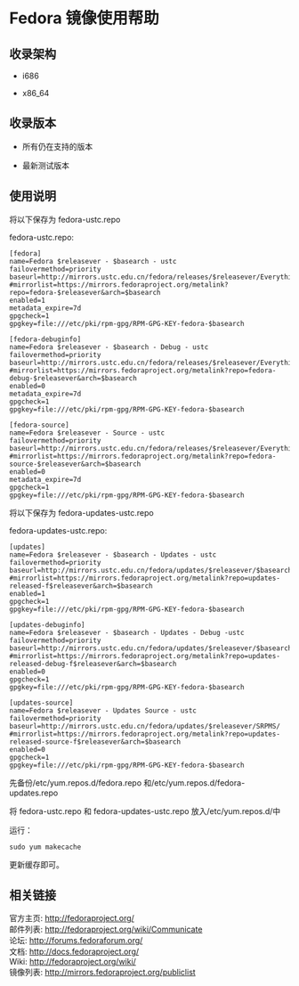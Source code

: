 ---
---

# Fedora 镜像使用帮助

## 收录架构

- i686

- x86_64

## 收录版本

- 所有仍在支持的版本

- 最新测试版本

## 使用说明

将以下保存为 fedora-ustc.repo

fedora-ustc.repo:

    [fedora]
    name=Fedora $releasever - $basearch - ustc
    failovermethod=priority
    baseurl=http://mirrors.ustc.edu.cn/fedora/releases/$releasever/Everything/$basearch/os/
    #mirrorlist=https://mirrors.fedoraproject.org/metalink?repo=fedora-$releasever&arch=$basearch
    enabled=1
    metadata_expire=7d
    gpgcheck=1
    gpgkey=file:///etc/pki/rpm-gpg/RPM-GPG-KEY-fedora-$basearch
     
    [fedora-debuginfo]
    name=Fedora $releasever - $basearch - Debug - ustc
    failovermethod=priority
    baseurl=http://mirrors.ustc.edu.cn/fedora/releases/$releasever/Everything/$basearch/debug/
    #mirrorlist=https://mirrors.fedoraproject.org/metalink?repo=fedora-debug-$releasever&arch=$basearch
    enabled=0
    metadata_expire=7d
    gpgcheck=1
    gpgkey=file:///etc/pki/rpm-gpg/RPM-GPG-KEY-fedora-$basearch
     
    [fedora-source]
    name=Fedora $releasever - Source - ustc
    failovermethod=priority
    baseurl=http://mirrors.ustc.edu.cn/fedora/releases/$releasever/Everything/source/SRPMS/
    #mirrorlist=https://mirrors.fedoraproject.org/metalink?repo=fedora-source-$releasever&arch=$basearch
    enabled=0
    metadata_expire=7d
    gpgcheck=1
    gpgkey=file:///etc/pki/rpm-gpg/RPM-GPG-KEY-fedora-$basearch

将以下保存为 fedora-updates-ustc.repo

fedora-updates-ustc.repo:

    [updates]
    name=Fedora $releasever - $basearch - Updates - ustc
    failovermethod=priority
    baseurl=http://mirrors.ustc.edu.cn/fedora/updates/$releasever/$basearch/
    #mirrorlist=https://mirrors.fedoraproject.org/metalink?repo=updates-released-f$releasever&arch=$basearch
    enabled=1
    gpgcheck=1
    gpgkey=file:///etc/pki/rpm-gpg/RPM-GPG-KEY-fedora-$basearch
     
    [updates-debuginfo]
    name=Fedora $releasever - $basearch - Updates - Debug -ustc
    failovermethod=priority
    baseurl=http://mirrors.ustc.edu.cn/fedora/updates/$releasever/$basearch/debug/
    #mirrorlist=https://mirrors.fedoraproject.org/metalink?repo=updates-released-debug-f$releasever&arch=$basearch
    enabled=0
    gpgcheck=1
    gpgkey=file:///etc/pki/rpm-gpg/RPM-GPG-KEY-fedora-$basearch
     
    [updates-source]
    name=Fedora $releasever - Updates Source - ustc
    failovermethod=priority
    baseurl=http://mirrors.ustc.edu.cn/fedora/updates/$releasever/SRPMS/
    #mirrorlist=https://mirrors.fedoraproject.org/metalink?repo=updates-released-source-f$releasever&arch=$basearch
    enabled=0
    gpgcheck=1
    gpgkey=file:///etc/pki/rpm-gpg/RPM-GPG-KEY-fedora-$basearch

先备份/etc/yum.repos.d/fedora.repo 和/etc/yum.repos.d/fedora-updates.repo

将 fedora-ustc.repo 和 fedora-updates-ustc.repo 放入/etc/yum.repos.d/中

运行：

    sudo yum makecache

更新缓存即可。

## 相关链接

官方主页: <http://fedoraproject.org/>  
邮件列表: <http://fedoraproject.org/wiki/Communicate>  
论坛: <http://forums.fedoraforum.org/>  
文档: <http://docs.fedoraproject.org/>  
Wiki: <http://fedoraproject.org/wiki/>  
镜像列表: <http://mirrors.fedoraproject.org/publiclist>
